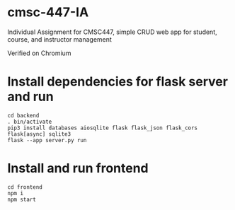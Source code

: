# cmsc-447-IA
Individual Assignment for CMSC447, simple CRUD web app for student, course, and instructor management

Verified on Chromium

# Install dependencies for flask server and run
```
cd backend
. bin/activate
pip3 install databases aiosqlite flask flask_json flask_cors flask[async] sqlite3
flask --app server.py run
```

# Install and run frontend
```
cd frontend
npm i
npm start
```